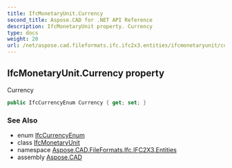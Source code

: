 ```yaml
---
title: IfcMonetaryUnit.Currency
second_title: Aspose.CAD for .NET API Reference
description: IfcMonetaryUnit property. Currency
type: docs
weight: 20
url: /net/aspose.cad.fileformats.ifc.ifc2x3.entities/ifcmonetaryunit/currency/
---
```

## IfcMonetaryUnit.Currency property

Currency

```csharp
public IfcCurrencyEnum Currency { get; set; }
```

### See Also

* enum [IfcCurrencyEnum](../../../aspose.cad.fileformats.ifc.ifc2x3.types/ifccurrencyenum/)
* class [IfcMonetaryUnit](../)
* namespace [Aspose.CAD.FileFormats.Ifc.IFC2X3.Entities](../../ifcmonetaryunit/)
* assembly [Aspose.CAD](../../../)


